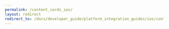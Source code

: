 ```yaml
---
permalink: /content_cards_ios/
layout: redirect
redirect_to: /docs/developer_guide/platform_integration_guides/ios/content_cards/overview/
---
```


